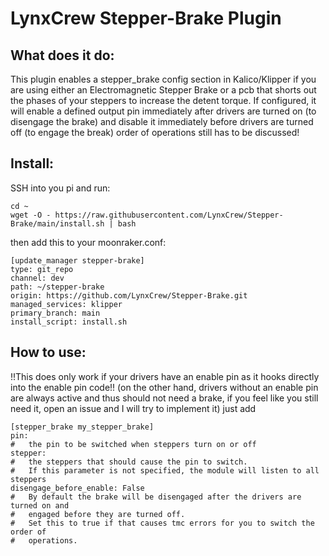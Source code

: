 # LynxCrew Stepper-Brake Plugin

## What does it do:
This plugin enables a stepper_brake config section in Kalico/Klipper if you are
using either an Electromagnetic Stepper Brake or a pcb that shorts out the
phases of your steppers to increase the detent torque.
If configured, it will enable a defined output pin immediately after drivers are turned on
(to disengage the brake) and disable it immediately before drivers are turned
off (to engage the break)
order of operations still has to be discussed!

## Install:
SSH into you pi and run:
```
cd ~
wget -O - https://raw.githubusercontent.com/LynxCrew/Stepper-Brake/main/install.sh | bash
```

then add this to your moonraker.conf:
```
[update_manager stepper-brake]
type: git_repo
channel: dev
path: ~/stepper-brake
origin: https://github.com/LynxCrew/Stepper-Brake.git
managed_services: klipper
primary_branch: main
install_script: install.sh
```

## How to use:
!!This does only work if your drivers have an enable pin as it hooks directly
into the enable pin code!!
(on the other hand, drivers without an enable pin are always active and thus
should not need a brake, if you feel like you still need it, open an issue and
I will try to implement it)
just add
```
[stepper_brake my_stepper_brake]
pin: 
#   the pin to be switched when steppers turn on or off
stepper:
#   the steppers that should cause the pin to switch.
#   If this parameter is not specified, the module will listen to all steppers
disengage_before_enable: False
#   By default the brake will be disengaged after the drivers are turned on and
#   engaged before they are turned off.
#   Set this to true if that causes tmc errors for you to switch the order of
#   operations.
